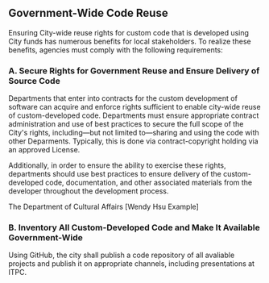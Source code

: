 ## Government-Wide Code Reuse


Ensuring City-wide reuse rights for custom code that is developed using City funds has numerous benefits for local stakeholders. To realize these benefits, agencies must comply with the following requirements:

### A. Secure Rights for Government Reuse and Ensure Delivery of Source Code

Departments that enter into contracts for the custom development of software can acquire and enforce rights sufficient to enable city-wide reuse of custom-developed code. Departments must ensure appropriate contract administration and use of best practices to secure the full scope of the City's rights, including—but not limited to—sharing and using the code with other Deparments. Typically, this is done via contract-copyright holding via an approved License.  	

Additionally, in order to ensure the ability to exercise these rights, departments should use best practices to ensure delivery of the custom-developed code, documentation, and other associated materials from the developer throughout the development process.

The Department of Cultural Affairs [Wendy Hsu Example]

### B. Inventory All Custom-Developed Code and Make It Available Government-Wide

Using GitHub, the city shall publish a code repository of all avaliable projects and publish it on appropriate channels, including presentations at ITPC. 
